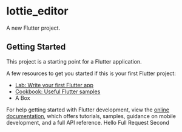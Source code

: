 # lottie_editor

A new Flutter project.

## Getting Started

This project is a starting point for a Flutter application.

A few resources to get you started if this is your first Flutter project:

- [Lab: Write your first Flutter app](https://docs.flutter.dev/get-started/codelab)
- [Cookbook: Useful Flutter samples](https://docs.flutter.dev/cookbook)
- A Box

For help getting started with Flutter development, view the
[online documentation](https://docs.flutter.dev/), which offers tutorials,
samples, guidance on mobile development, and a full API reference.
Hello Full Request
Second

